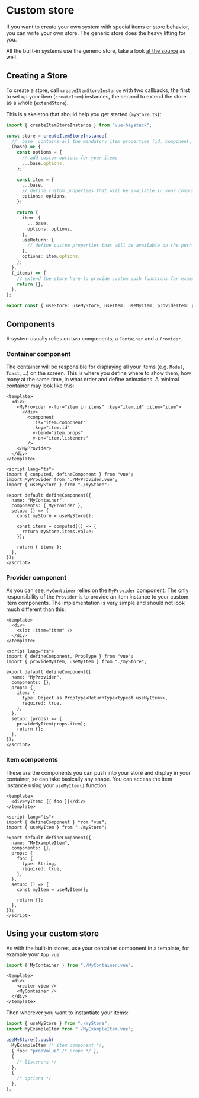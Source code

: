 # Custom store

If you want to create your own system with special items or store behavior, you can write your own store. The generic store does the heavy lifting for you.

All the built-in systems use the generic store, take a look [at the source](https://github.com/jshmrtn/vue-haystack/tree/master/src/modal) as well.

## Creating a Store

To create a store, call `createItemStoreInstance` with two callbacks, the first to set up your item (`createItem`) instances, the second to extend the store as a whole (`extendStore`).

This is a skeleton that should help you get started (`myStore.ts`):

```ts
import { createItemStoreInstance } from "vue-haystack";

const store = createItemStoreInstance(
  // `base` contains all the mandatory item properties (id, component, props, listeners, options)
  (base) => {
    const options = {
      // add custom options for your items
      ...base.options,
    };

    const item = {
      ...base,
      // define custom properties that will be available in your component (return of `useMyItem`)
      options: options,
    };

    return {
      item: {
        ...base,
        options: options,
      },
      useReturn: {
        // define custom properties that will be available on the push functions (return of `useMyStore().push()`)
      },
      options: item.options,
    };
  },
  (_items) => {
    // extend the store here to provide custom push functions for example
    return {};
  },
);

export const { useStore: useMyStore, useItem: useMyItem, provideItem: provideMyItem, store: myStore } = store;
```

## Components

A system usually relies on two components, a `Container` and a `Provider`.

### Container component

The container will be responsible for displaying all your items (e.g. `Modal`, `Toast`, ...) on the screen. This is where you define where to show them, how many at the same time, in what order and define animations. A minimal container may look like this:

```vue
<template>
  <div>
    <MyProvider v-for="item in items" :key="item.id" :item="item">
      </div>
        <component
          :is="item.component"
          :key="item.id"
          v-bind="item.props"
          v-on="item.listeners"
        />
    </MyProvider>
  </div>
</template>

<script lang="ts">
import { computed, defineComponent } from "vue";
import MyProvider from "./MyProvider.vue";
import { useMyStore } from "./myStore";

export default defineComponent({
  name: "MyContainer",
  components: { MyProvider },
  setup: () => {
    const myStore = useMyStore();

    const items = computed(() => {
      return myStore.items.value;
    });

    return { items };
  },
});
</script>
```

### Provider component

As you can see, `MyContainer` relies on the `MyProvider` component. The only responsibility of the `Provider` is to provide an item instance to your custom item components. The implementation is very simple and should not look much different than this:

```vue
<template>
  <div>
    <slot :item="item" />
  </div>
</template>

<script lang="ts">
import { defineComponent, PropType } from "vue";
import { provideMyItem, useMyItem } from "./myStore";

export default defineComponent({
  name: "MyProvider",
  components: {},
  props: {
    item: {
      type: Object as PropType<ReturnType<typeof useMyItem>>,
      required: true,
    },
  },
  setup: (props) => {
    provideMyItem(props.item);
    return {};
  },
});
</script>
```

### Item components

These are the components you can push into your store and display in your container, so can take basically any shape. You can access the item instance using your `useMyItem()` function:

```vue
<template>
  <div>MyItem: {{ foo }}</div>
</template>

<script lang="ts">
import { defineComponent } from "vue";
import { useMyItem } from "./myStore";

export default defineComponent({
  name: "MyExampleItem",
  components: {},
  props: {
    foo: {
      type: String,
      required: true,
    },
  },
  setup: () => {
    const myItem = useMyItem();

    return {};
  },
});
</script>
```

## Using your custom store

As with the built-in stores, use your container component in a template, for example your `App.vue`:

```ts
import { MyContainer } from "./MyContainer.vue";
```

```vue
<template>
  <div>
    <router-view />
    <MyContainer />
  </div>
</template>
```

Then wherever you want to instantiate your items:

```ts
import { useMyStore } from "./myStore";
import MyExampleItem from "./MyExampleItem.vue";

useMyStore().push(
  MyExampleItem /* item component */,
  { foo: "propValue" /* props */ },
  {
    /* listeners */
  },
  {
    /* options */
  },
);
```
